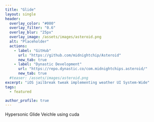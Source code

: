 ```yaml
---
title: "Glide"
layout: single
header:
  overlay_color: "#000"
  overlay_filter: "0.6"
  overlay_blur: "25px"
  overlay_image: /assets/images/asteroid.png
  alt: "Placeholder"
  actions:
    - label: "GitHub"
      url: "https://github.com/midnightchip/Asteroid"
      new_tab: true
    - label: "Dynastic Development"
      url: "https://repo.dynastic.co/com.midnightchips.asteroid/"
      new_tab: true
  #teaser: /assets/images/asteroid.png
excerpt: "iOS jailbreak tweak implementing weather UI System-Wide"
tags:
  - featured

author_profile: true
---
```


Hypersonic Glide Veichle using cuda